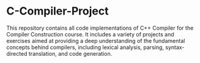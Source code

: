 # C-Compiler-Project
This repository contains all code implementations of C++ Compiler for the Compiler Construction course. It includes a variety of projects and exercises aimed at providing a deep understanding of the fundamental concepts behind compilers, including lexical analysis, parsing, syntax-directed translation, and code generation.
